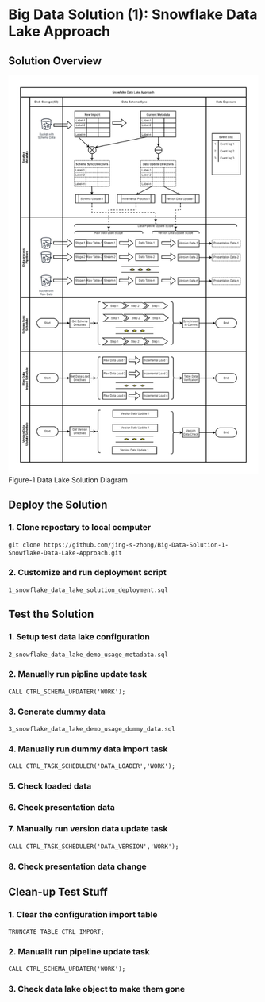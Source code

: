 # Big Data Solution (1): Snowflake Data Lake Approach


## Solution Overview

![Data Lake Solution Overview](solution_overview.jpg?raw=true "Data Lake Solution Overview")
Figure-1 Data Lake Solution Diagram

## Deploy the Solution

### 1. Clone repostary to local computer
```
git clone https://github.com/jing-s-zhong/Big-Data-Solution-1-Snowflake-Data-Lake-Approach.git
```

### 2. Customize and run deployment script
```
1_snowflake_data_lake_solution_deployment.sql
```

## Test the Solution

### 1. Setup test data lake configuration
```
2_snowflake_data_lake_demo_usage_metadata.sql
```

### 2. Manually run pipline update task
```
CALL CTRL_SCHEMA_UPDATER('WORK');
```

### 3. Generate dummy data
```
3_snowflake_data_lake_demo_usage_dummy_data.sql
```

### 4. Manually run dummy data import task
```
CALL CTRL_TASK_SCHEDULER('DATA_LOADER','WORK');
```

### 5. Check loaded data

### 6. Check presentation data

### 7. Manually run version data update task
```
CALL CTRL_TASK_SCHEDULER('DATA_VERSION','WORK');
```

### 8. Check presentation data change


## Clean-up Test Stuff

### 1. Clear the configuration import table
```
TRUNCATE TABLE CTRL_IMPORT;
```

### 2. Manuallt run pipeline update task
```
CALL CTRL_SCHEMA_UPDATER('WORK');
```

### 3. Check data lake object to make them gone
